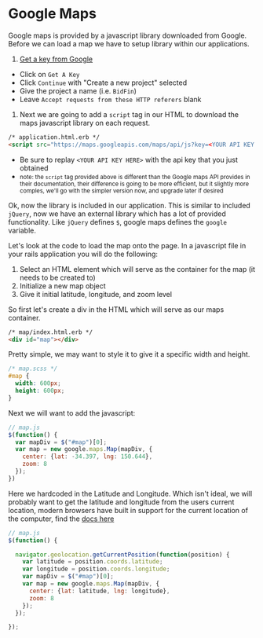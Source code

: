 # Google Maps

Google maps is provided by a javascript library downloaded from Google. Before we can load a map we have to setup library within our applications.

1. [Get a key from Google](https://developers.google.com/maps/documentation/javascript/get-api-key)
  - Click on `Get A Key`
  - Click `Continue` with "Create a new project" selected
  - Give the project a name (i.e. `BidFin`)
  - Leave `Accept requests from these HTTP referers` blank
1. Next we are going to add a `script` tag in our HTML to download the maps javascript library on each request.

```html
/* application.html.erb */
<script src="https://maps.googleapis.com/maps/api/js?key=<YOUR API KEY HERE>" type="text/javascript"></script>
```
  - Be sure to replay `<YOUR API KEY HERE>` with the api key that you just obtained
  - <small>note: the `script` tag provided above is different than the Google maps API provides in their documentation, their difference is going to be more efficient, but it slightly more comples, we'll go with the simpler version now, and upgrade later if desired</small>

Ok, now the library is included in our application. This is similar to included `jQuery`, now we have an external library which has a lot of provided functionality. Like `jQuery` defines `$`, google maps defines the `google` variable.

Let's look at the code to load the map onto the page. In a javascript file in your rails application you will do the following:

1. Select an HTML element which will serve as the container for the map (it needs to be created to)
1. Initialize a new map object
1. Give it initial latitude, longitude, and zoom level

So first let's create a div in the HTML which will serve as our maps container.

```html
/* map/index.html.erb */
<div id="map"></div>
```
Pretty simple, we may want to style it to give it a specific width and height.

```css
/* map.scss */
#map {
  width: 600px;
  height: 600px;
}
```

Next we will want to add the javascript:

```js
// map.js
$(function() {
  var mapDiv = $("#map")[0];
  var map = new google.maps.Map(mapDiv, {
    center: {lat: -34.397, lng: 150.644},
    zoom: 8
  });
})
```

Here we hardcoded in the Latitude and Longitude. Which isn't ideal, we will probably want to get the latitude and longitude from the users current location, modern browsers have built in support for the current location of the computer, find the [docs here](https://developer.mozilla.org/en-US/docs/Web/API/Geolocation/Using_geolocation)

```js
// map.js
$(function() {

  navigator.geolocation.getCurrentPosition(function(position) {
    var latitude = position.coords.latitude;
    var longitude = position.coords.longitude;
    var mapDiv = $("#map")[0];
    var map = new google.maps.Map(mapDiv, {
      center: {lat: latitude, lng: longitude},
      zoom: 8
    });
  });

});
```
